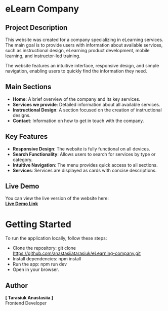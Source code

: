 # eLearn Company

## Project Description

This website was created for a company specializing in eLearning services. The main goal is to provide users with information about available services, such as instructional design, eLearning product development, mobile learning, and instructor-led training.

The website features an intuitive interface, responsive design, and simple navigation, enabling users to quickly find the information they need.

## Main Sections

- **Home**: A brief overview of the company and its key services.
- **Services we provide**: Detailed information about all available services.
- **Instructional Design**: A section focused on the creation of instructional designs.
- **Contact**: Information on how to get in touch with the company.

## Key Features

- **Responsive Design**: The website is fully functional on all devices.
- **Search Functionality**: Allows users to search for services by type or category.
- **Intuitive Navigation**: The menu provides quick access to all sections.
- **Services**: Services are displayed as cards with concise descriptions.

## Live Demo

You can view the live version of the website here:  
**[Live Demo Link](https://e-learning-company.vercel.app/)**

# Getting Started

To run the application locally, follow these steps:

- Clone the repository: git clone https://github.com/anastasiiatarasiuk/eLearning-company.git
- Install dependencies: npm install
- Run the app: npm run dev
- Open in your browser.

## Author

**[ Tarasiuk Anastasiia ]**  
Frontend Developer
